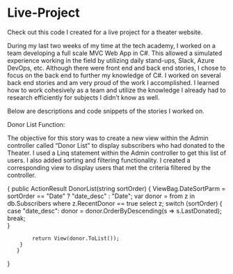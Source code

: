 # Live-Project
Check out this code I created for a live project for a theater website.

During my last two weeks of my time at the tech academy, I worked on a team developing a full scale MVC Web App in C#. This allowed a simulated experience working in the field by utilizing daily stand-ups, Slack, Azure DevOps, etc. Although there were front end and back end stories, I chose to focus on the back end to further my knowledge of C#. I worked on several back end stories and am very proud of the work I accomplished. I learned how to work cohesively as a team and utilize the knowledge I already had to research efficiently for subjects I didn’t know as well. 

Below are descriptions and code snippets of the stories I worked on.

Donor List Function:

The objective for this story was to create a new view within the Admin controller called “Donor List” to display subscribers who had donated to the Theater. I used a Linq statement within the Admin controller to get this list of users. I also added sorting and filtering functionality. I created a corresponding view to display users that met the criteria filtered by the controller. 


{
 public ActionResult DonorList(string sortOrder)
        {
            ViewBag.DateSortParm = sortOrder == "Date" ? "date_desc" : "Date";
            var donor = from z in db.Subscribers
                        where z.RecentDonor == true
                        select z;
            switch (sortOrder)
            {
                case "date_desc":
                    donor = donor.OrderByDescending(s => s.LastDonated);
                    break;            
            }

            return View(donor.ToList());
        }
       }
}
